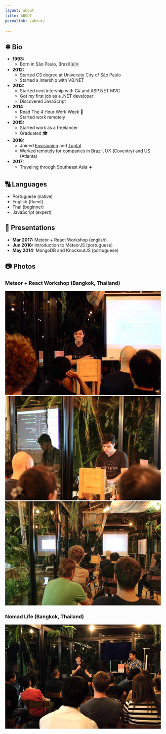 ```yaml
---
layout: about
title: ABOUT
permalink: /about/

---
```


## ✱ Bio
- **1993:**  
    - Born in São Paulo, Brazil 🇧🇷 
- **2012:** 
    - Started CS degree at University City of São Paulo
    - Started a intership with VB.NET
- **2013:** 
    - Started next intership with C# and ASP.NET MVC
    - Got my first job as a .NET developer
    - Discovered JavaScript
- **2014**
    - Read The 4 Hour Work Week 📖
    - Started work remotely
- **2015:** 
    - Started work as a freelancer
    - Graduated 🎓
- **2016:**
    - Joined <a href="http://envisioning.io">Envisioning</a> and <a href="https://www.toptal.com/#utilize-amazing-computer-engineers-now">Toptal</a>
    - Worked remotely for companies in Brazil, UK (Coventry) and US (Atlanta)
- **2017:** 
    - Traveling through Southeast Asia ✈️ ️

## 🔠 Languages
- Portuguese (native)
- English (fluent)
- Thai (beginner)
- JavaScript (expert)

## 👀 Presentations

- **Mar 2017:** Meteor + React Workshop (english)
- **Jun 2016:** Introduction to MeteorJS (portuguese)
- **May 2014:** MongoDB and KnockoutJS (portuguese)

## 📷 Photos
 
### Meteor + React Workshop (Bangkok, Thailand)

<img src="/img/thailand/devcorner_1.jpg" />

<img src="/img/thailand/devcorner_5.jpg" />

<img src="/img/thailand/devcorner_6.jpg" />

### Nomad Life (Bangkok, Thailand)

<img src="/img/thailand/nomadlife.jpg" />


